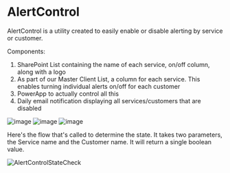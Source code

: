 # AlertControl

AlertControl is a utility created to easily enable or disable alerting by service or customer.  

Components:
1. SharePoint List containing the name of each service, on/off column, along with a logo
2. As part of our Master Client List, a column for each service.  This enables turning individual alerts on/off for each customer
3. PowerApp to actually control all this
4. Daily email notification displaying all services/customers that are disabled


![image](https://user-images.githubusercontent.com/49880736/122790046-ecc8d480-d285-11eb-8984-18382e79da9c.png)
![image](https://user-images.githubusercontent.com/49880736/122790277-27cb0800-d286-11eb-9fce-e6b79dcbd5b4.png)
![image](https://user-images.githubusercontent.com/49880736/122790509-606ae180-d286-11eb-9275-f0a8216dd8f4.png)


Here's the flow that's called to determine the state.  It takes two parameters, the Service name and the Customer name.  It will return a single boolean value.

![AlertControlStateCheck](https://user-images.githubusercontent.com/49880736/122803741-01609900-d295-11eb-8477-6a6145f86cd9.png)


